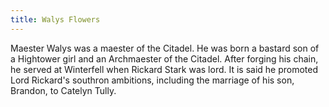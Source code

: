 ```yaml
---
title: Walys Flowers
---
```


Maester Walys was a maester of the Citadel. He was born a bastard son of a Hightower girl and an Archmaester of the Citadel. After forging his chain, he served at Winterfell when Rickard Stark was lord. It is said he promoted Lord Rickard's southron ambitions, including the marriage of his son, Brandon, to Catelyn Tully. 


